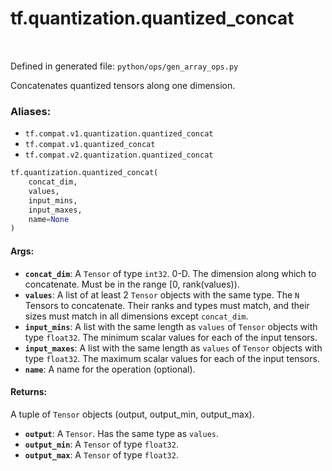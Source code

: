 <div itemscope itemtype="http://developers.google.com/ReferenceObject">
<meta itemprop="name" content="tf.quantization.quantized_concat" />
<meta itemprop="path" content="Stable" />
</div>

# tf.quantization.quantized_concat

<!-- Insert buttons -->

<table class="tfo-notebook-buttons tfo-api" align="left">
</table>

Defined in generated file: `python/ops/gen_array_ops.py`



<!-- Start diff -->
Concatenates quantized tensors along one dimension.

### Aliases:

* `tf.compat.v1.quantization.quantized_concat`
* `tf.compat.v1.quantized_concat`
* `tf.compat.v2.quantization.quantized_concat`


``` python
tf.quantization.quantized_concat(
    concat_dim,
    values,
    input_mins,
    input_maxes,
    name=None
)
```



<!-- Placeholder for "Used in" -->


#### Args:


* <b>`concat_dim`</b>: A `Tensor` of type `int32`.
  0-D.  The dimension along which to concatenate.  Must be in the
  range [0, rank(values)).
* <b>`values`</b>: A list of at least 2 `Tensor` objects with the same type.
  The `N` Tensors to concatenate. Their ranks and types must match,
  and their sizes must match in all dimensions except `concat_dim`.
* <b>`input_mins`</b>: A list with the same length as `values` of `Tensor` objects with type `float32`.
  The minimum scalar values for each of the input tensors.
* <b>`input_maxes`</b>: A list with the same length as `values` of `Tensor` objects with type `float32`.
  The maximum scalar values for each of the input tensors.
* <b>`name`</b>: A name for the operation (optional).


#### Returns:

A tuple of `Tensor` objects (output, output_min, output_max).


* <b>`output`</b>: A `Tensor`. Has the same type as `values`.
* <b>`output_min`</b>: A `Tensor` of type `float32`.
* <b>`output_max`</b>: A `Tensor` of type `float32`.